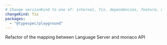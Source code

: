 ```yaml
---
# Change versionKind to one of: internal, fix, dependencies, feature, deprecation, breaking
changeKind: fix
packages:
  - "@typespec/playground"
---
```


Refactor of the mapping between Language Server and monaco API

